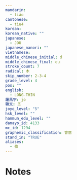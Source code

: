 ```yaml
---
mandarin:
  - tiáo
cantonese:
  - tiu4
korean:
korean_native: ""
japanese:
  - JOU
japanese_nanori: ""
vietnamese:
middle_chinese_initial: d
middle_chinese_final: eu
stroke_count: 7
radical: 木
skip_number: 2-3-4
grade_level: 4
pos: ""
english:
  - LONG-THIN
羅馬字: jo
韓文: 조
joyo_level: "5"
hsk_level: ""
hanmun_edu_level: ""
danayo_id: 4133
mc_id: 1294
graphemic_classification: 會意
stand_in: "TRUE"
aliases:
  - 條
---
```


# Notes
